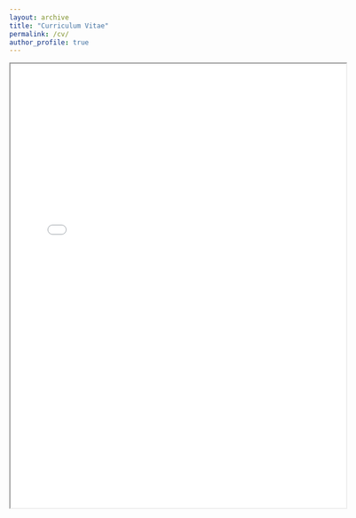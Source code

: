```yaml
---
layout: archive
title: "Curriculum Vitae"
permalink: /cv/
author_profile: true
---
```



<iframe
  src="../files/Hao_Fang_Cheng_CV_2025.pdf"
  width="120%"
  height="800px"
>
     
  This browser does not support PDFs. Please download the PDF to view it: <a href="../files/Hao_Fang_Cheng_CV.pdf">Download PDF</a>

</iframe>





